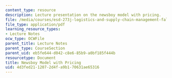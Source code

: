 ```yaml
---
content_type: resource
description: Lecture presentation on the newsboy model with pricing.
file: /media/courses/esd-273j-logistics-and-supply-chain-management-fall-2009/4d3fed2112072d4fa9b170631ae65316_MITESD_273JF09_lec06.pdf
file_type: application/pdf
learning_resource_types:
- Lecture Notes
ocw_type: OCWFile
parent_title: Lecture Notes
parent_type: CourseSection
parent_uid: eb5fe644-d042-c8e6-85b9-a0bf185f444b
resourcetype: Document
title: Newsboy Model with Pricing
uid: 4d3fed21-1207-2d4f-a9b1-70631ae65316
---
```

